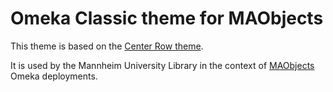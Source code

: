 # Omeka Classic theme for MAObjects

This theme is based on the [Center Row theme](https://github.com/omeka/theme-centerrow).

It is used by the Mannheim University Library in the context of [MAObjects](https://www.bib.uni-mannheim.de/en/teaching-and-research/research-data-center-fdz/services-of-the-fdz/maobjects/) Omeka deployments.
